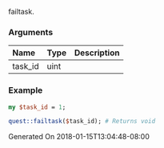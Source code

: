 failtask.
### Arguments
**Name**|**Type**|**Description**
:---|:---|:---
task_id|uint|

### Example

```perl
my $task_id = 1;

quest::failtask($task_id); # Returns void
```


Generated On 2018-01-15T13:04:48-08:00